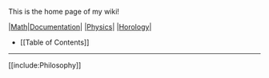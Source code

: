 This is the home page of my wiki!

|[Math](./Mathematics/)|[Documentation](./Documentation/)|
|[Physics](./Physics/)|
|[Horology](./Horology/)|

* [[Table of Contents]]

---

[[include:Philosophy]]